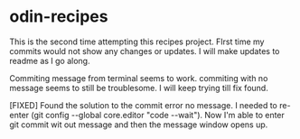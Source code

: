 # odin-recipes
This is the second time attempting this recipes project. FIrst time my commits would not show any changes or updates. I will make updates to readme as I go along.

Commiting message from terminal seems to work. commiting with no message
seems to still be troublesome. I will keep trying till fix found.

[FIXED] Found the solution to the commit error no message. I needed to
re-enter (git config --global core.editor "code --wait"). Now I'm able to enter git commit wit out message and then the message window opens up.
